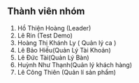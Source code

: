 Thành viên nhóm
---------------
1. Hồ Thiện Hoàng (Leader)
2. Lê Rin (Test Demo)
3. Hoàng Thị Khánh Ly ( Quản lý ca )
4. Lê Bảo Hiếu(Quản Lý Tài Khoản)
5. Lê Đức Tài(Quản Lý Bàn)
6. Huỳnh Như Thạnh(Quản lý khách hàng)
7. Lê Công Thiên (Quản lí sản phẩm)
